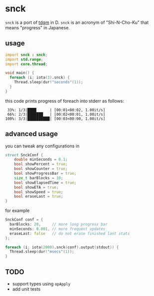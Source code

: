 # snck

`snck` is a port of [tdqm](https://github.com/tqdm/tqdm) in D.
`snck` is an acronym of "Shi-N-Cho-Ku" that means "progress" in Japanese.

## usage

```d
import snck : snck;
import std.range;
import core.thread;

void main() {
  foreach (i; iota(3).snck) {
    Thread.sleep(dur!"seconds"(1));
  }
}
```

this code prints progress of foreach into stderr as follows:

```
 33%: 1/3|████      | [00:01<00:02, 1.00it/s]
 66%: 2/3|███████   | [00:02<00:01, 1.00it/s]
100%: 3/3|██████████| [00:03<00:00, 1.00it/s]
```


## advanced usage

you can tweak any configurations in

```d
struct SnckConf {
    double minSeconds = 0.1;
    bool showPercent = true;
    bool showCounter = true;
    bool showProgressBar = true;
    size_t barBlocks = 10;
    bool showElapsedTime = true;
    bool showETA = true;
    bool showSpeed = true;
    bool eraseLast = true;
}
```

for example

```d
SnckConf conf = {
  barBlocks: 20,     // more long progress bar
  minSeconds: 0.001, // more frequent updates
  eraseLast: false   // do not erase finished last stats
};

foreach (i; iota(2000).snck(conf).output(stdout)) {
  Thread.sleep(dur!"msecs"(1));
}
```


## TODO

- support types using `opApply`
- add unit tests
